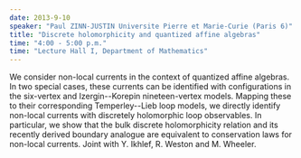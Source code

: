```yaml
---
date: 2013-9-10
speaker: "Paul ZINN-JUSTIN Universite Pierre et Marie-Curie (Paris 6)"
title: "Discrete holomorphicity and quantized affine algebras"
time: "4:00 - 5:00 p.m." 
time: "Lecture Hall I, Department of Mathematics"
---
```

We consider non-local currents in the context of quantized affine algebras. In two special cases, these currents can be identified with configurations in the six-vertex and Izergin--Korepin nineteen-vertex models. Mapping these to their corresponding Temperley--Lieb loop models, we directly identify non-local currents with discretely holomorphic loop observables. In particular, we show that the bulk discrete holomorphicity relation and its recently derived boundary analogue are equivalent to conservation laws for non-local currents. Joint with Y. Ikhlef, R. Weston and M. Wheeler.
